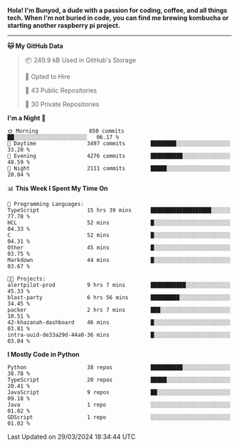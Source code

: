 <p>
<b>Hola! I'm Bunyod, a dude with a passion for coding, coffee, and all things tech. When I'm not buried in code, you can find me brewing kombucha or starting another raspberry pi project.</b>
</p>

---

<!--START_SECTION:waka-->
**🐱 My GitHub Data** 

> 📦 249.9 kB Used in GitHub's Storage 
 > 
> 💼 Opted to Hire
 > 
> 📜 43 Public Repositories 
 > 
> 🔑 30 Private Repositories 
 > 
**I'm a Night 🦉** 

```text
🌞 Morning                650 commits         ██░░░░░░░░░░░░░░░░░░░░░░░   06.17 % 
🌆 Daytime                3497 commits        ████████░░░░░░░░░░░░░░░░░   33.20 % 
🌃 Evening                4276 commits        ██████████░░░░░░░░░░░░░░░   40.59 % 
🌙 Night                  2111 commits        █████░░░░░░░░░░░░░░░░░░░░   20.04 % 
```


📊 **This Week I Spent My Time On** 

```text
💬 Programming Languages: 
TypeScript               15 hrs 39 mins      ███████████████████░░░░░░   77.78 % 
HCL                      52 mins             █░░░░░░░░░░░░░░░░░░░░░░░░   04.33 % 
C                        52 mins             █░░░░░░░░░░░░░░░░░░░░░░░░   04.31 % 
Other                    45 mins             █░░░░░░░░░░░░░░░░░░░░░░░░   03.75 % 
Markdown                 44 mins             █░░░░░░░░░░░░░░░░░░░░░░░░   03.67 % 

🐱‍💻 Projects: 
alertpilot-prod          9 hrs 7 mins        ███████████░░░░░░░░░░░░░░   45.33 % 
blast-party              6 hrs 56 mins       █████████░░░░░░░░░░░░░░░░   34.45 % 
packer                   2 hrs 7 mins        ███░░░░░░░░░░░░░░░░░░░░░░   10.51 % 
42-khazanah-dashboard    46 mins             █░░░░░░░░░░░░░░░░░░░░░░░░   03.81 % 
intra-uuid-de33a29d-44a0-36 mins             █░░░░░░░░░░░░░░░░░░░░░░░░   03.04 % 
```

**I Mostly Code in Python** 

```text
Python                   38 repos            ██████████░░░░░░░░░░░░░░░   38.78 % 
TypeScript               20 repos            █████░░░░░░░░░░░░░░░░░░░░   20.41 % 
JavaScript               9 repos             ██░░░░░░░░░░░░░░░░░░░░░░░   09.18 % 
Java                     1 repo              ░░░░░░░░░░░░░░░░░░░░░░░░░   01.02 % 
GDScript                 1 repo              ░░░░░░░░░░░░░░░░░░░░░░░░░   01.02 % 
```




 Last Updated on 29/03/2024 18:34:44 UTC
<!--END_SECTION:waka-->
